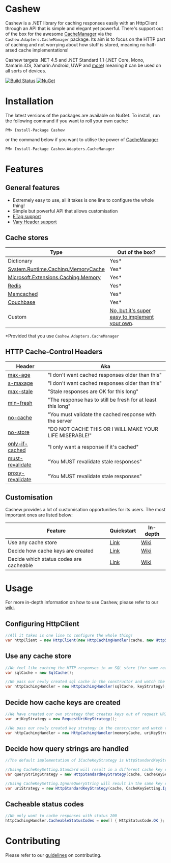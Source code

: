 # Cashew
Cashew is a .NET library for caching responses easily with an HttpClient through an API that is simple and elegant yet powerful.
There's support out of the box for the awesome [CacheManager](https://github.com/MichaCo/CacheManager) via the `Cashew.Adapters.CacheManager` package. Its aim is to focus on the HTTP part of caching and not worrying about how stuff is stored, meaning no half-arsed cache implementations!

Cashew targets .NET 4.5 and .NET Standard 1.1 (.NET Core, Mono, Xamarin.iOS, Xamarin.Android, UWP and [more](https://github.com/dotnet/standard/blob/master/docs/versions.md)) meaning it can be used on all sorts of devices.

[![Build Status](https://ci.appveyor.com/api/projects/status/github/joakimskoog/Cashew?branch=release&svg=true
)](https://ci.appveyor.com/project/joakimskoog/cashew/history)
[![NuGet](https://img.shields.io/nuget/v/Cashew.svg)](https://www.nuget.org/packages/Cashew/)

# Installation
The latest versions of the packages are available on NuGet. To install, run the following command if you want to roll your own cache:
```
PM> Install-Package Cashew
```
or the command below if you want to utilise the power of [CacheManager](https://github.com/MichaCo/CacheManager)
```
PM> Install-Package Cashew.Adapters.CacheManager
```

# Features


## General features
- Extremely easy to use, all it takes is one line to configure the whole thing!
- Simple but powerful API that allows customisation
- [ETag support](https://en.wikipedia.org/wiki/HTTP_ETag)
- [Vary Header support](https://developer.mozilla.org/en-US/docs/Web/HTTP/Headers/Vary)

## Cache stores

|Type|Out of the box?|
| ------------- | ------------- |
|Dictionary|Yes*|
|[System.Runtime.Caching.MemoryCache](https://msdn.microsoft.com/en-us/library/system.runtime.caching.memorycache(v=vs.110).aspx)|Yes*|
|[Microsoft.Extensions.Caching.Memory](https://github.com/aspnet/Caching/tree/dev/src/Microsoft.Extensions.Caching.Memory)|Yes*|
| [Redis](https://www.nuget.org/packages/CacheManager.StackExchange.Redis) |Yes*|
| [Memcached](https://www.nuget.org/packages/CacheManager.Memcached) |Yes*|
| [Couchbase](https://www.nuget.org/packages/CacheManager.Couchbase) |Yes*|
| Custom | [No, but it's super easy to implement your own](https://github.com/joakimskoog/Cashew/wiki/Custom-cache).| 

*Provided that you use `Cashew.Adapters.CacheManager`

## HTTP Cache-Control Headers
|Header|Aka|
| ------------- | ------------- |
|[max-age](https://tools.ietf.org/html/rfc7234)|"I don't want cached responses older than this"|
|[s-maxage](https://tools.ietf.org/html/rfc7234)|"I don't want cached responses older than this"| 
|[max-stale](https://tools.ietf.org/html/rfc7234)|"Stale responses are OK for this long"| 
|[min-fresh](https://tools.ietf.org/html/rfc7234)|"The response has to still be fresh for at least this long"| 
|[no-cache](https://tools.ietf.org/html/rfc7234)|"You must validate the cached response with the server| 
|[no-store](https://tools.ietf.org/html/rfc7234)|"DO NOT CACHE THIS OR I WILL MAKE YOUR LIFE MISERABLE!"| 
|[only-if-cached](https://tools.ietf.org/html/rfc7234)|"I only want a response if it's cached"| 
|[must-revalidate](https://tools.ietf.org/html/rfc7234)|"You MUST revalidate stale responses"| 
|[proxy-revalidate](https://tools.ietf.org/html/rfc7234)|"You MUST revalidate stale responses"| 

## Customisation
Cashew provides a lot of customisation opportunities for its users. The most important ones are listed below:

|Feature|Quickstart|In-depth|
| ------------- | ------------- | ------------- |
| Use any cache store | [Link](#use-any-cache-store) | [Wiki](https://github.com/joakimskoog/Cashew/wiki/Custom-cache) |
| Decide how cache keys are created | [Link](#decide-how-cache-keys-are-created) | [Wiki](https://github.com/joakimskoog/Cashew/wiki/CacheKeyStrategy) |
| Decide which status codes are cacheable | [Link](#cacheable-status-codes) | [Wiki](https://github.com/joakimskoog/Cashew/wiki/HTTP-Status-Codes) |

# Usage
For more in-depth information on how to use Cashew, please refer to our [wiki](https://github.com/joakimskoog/Cashew/wiki).

## Configuring HttpClient
```csharp
//All it takes is one line to configure the whole thing!
var httpClient = new HttpClient(new HttpCachingHandler(cache, new HttpStandardKeyStrategy(cache)));
```


## Use any cache store
```csharp
//We feel like caching the HTTP responses in an SQL store (for some reason) and have therefore created our own SqlCache
var sqlCache = new SqlCache();

//We pass our newly created sql cache in the constructor and watch the magic happen
var httpCachingHandler = new HttpCachingHandler(sqlCache, keyStrategy);
```

## Decide how cache keys are created
```csharp
//We have created our own strategy that creates keys out of request URI:s
var uriKeyStrategy = new RequestUriKeyStrategy();

//We pass our newly created key strategy in the constructor and watch the magic happen!
var httpCachingHandler = new HttpCachingHandler(memoryCache, uriKeyStrategy);
```

## Decide how query strings are handled
```csharp
//The default implementation of ICacheKeyStrategy is HttpStandardKeyStrategy. You can configure it to handle query strings in two ways.

//Using CacheKeySetting.Standard will result in a different cache key each time the query string changes
var queryStringStrategy = new HttpStandardKeyStrategy(cache, CacheKeySetting.Standard);

//Using CacheKeySetting.IgnoreQueryString will result in the same key even if the query string changes.
var uriStrategy = new HttpStandardKeyStrategy(cache, CacheKeySetting.IgnoreQueryString);
```

## Cacheable status codes
```csharp
//We only want to cache responses with status 200
httpCachingHandler.CacheableStatusCodes = new[] { HttpStatusCode.OK };
```

# Contributing
Please refer to our [guidelines](https://github.com/joakimskoog/Cashew/wiki/Contributing) on contributing.
